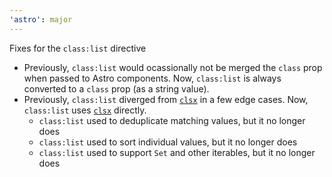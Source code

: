 ```yaml
---
'astro': major
---
```


Fixes for the `class:list` directive

- Previously, `class:list` would ocassionally not be merged the `class` prop when passed to Astro components. Now, `class:list` is always converted to a `class` prop (as a string value).
- Previously, `class:list` diverged from [`clsx`](https://github.com/lukeed/clsx) in a few edge cases. Now, `class:list` uses [`clsx`](https://github.com/lukeed/clsx) directly.
  - `class:list` used to deduplicate matching values, but it no longer does
  - `class:list` used to sort individual values, but it no longer does
  - `class:list` used to support `Set` and other iterables, but it no longer does
